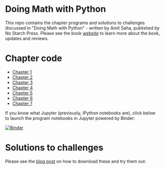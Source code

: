 # Doing Math with Python

This repo contains the chapter programs and solutions to challenges discussed in "Doing Math with Python" - written by Amit Saha, published by No Starch Press. Please see the book [website](http://doingmathwithpython.github.io/) to learn more about the book, updates and reviews.

# Chapter code

- [Chapter 1](https://github.com/doingmathwithpython/code/blob/master/chapter1/Chapter1.ipynb)
- [Chapter 2](https://github.com/doingmathwithpython/code/blob/master/chapter2/Chapter2.ipynb)
- [Chapter 3](https://github.com/doingmathwithpython/code/blob/master/chapter3/Chapter3.ipynb)
- [Chapter 4](https://github.com/doingmathwithpython/code/blob/master/chapter4/Chapter4.ipynb)
- [Chapter 5](https://github.com/doingmathwithpython/code/blob/master/chapter5/Chapter5.ipynb)
- [Chapter 6](https://github.com/doingmathwithpython/code/blob/master/chapter6/Chapter6.ipynb)
- [Chapter 7](https://github.com/doingmathwithpython/code/blob/master/chapter7/Chapter7.ipynb)

If you know what Jupyter (previously, IPython notebooks are), click below to launch the program notebooks in Jupyter powered by Binder:

[![Binder](http://mybinder.org/badge.svg)](http://mybinder.org/repo/doingmathwithpython/code)

# Solutions to challenges

Please see the [blog post](https://doingmathwithpython.github.io/trying-out-solutions.html) on how to download these and try them out.


